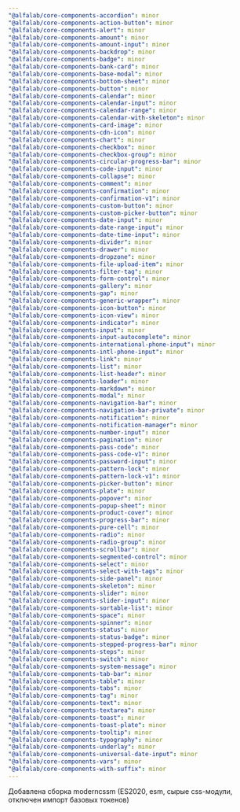 ```yaml
---
"@alfalab/core-components-accordion": minor
"@alfalab/core-components-action-button": minor
"@alfalab/core-components-alert": minor
"@alfalab/core-components-amount": minor
"@alfalab/core-components-amount-input": minor
"@alfalab/core-components-backdrop": minor
"@alfalab/core-components-badge": minor
"@alfalab/core-components-bank-card": minor
"@alfalab/core-components-base-modal": minor
"@alfalab/core-components-bottom-sheet": minor
"@alfalab/core-components-button": minor
"@alfalab/core-components-calendar": minor
"@alfalab/core-components-calendar-input": minor
"@alfalab/core-components-calendar-range": minor
"@alfalab/core-components-calendar-with-skeleton": minor
"@alfalab/core-components-card-image": minor
"@alfalab/core-components-cdn-icon": minor
"@alfalab/core-components-chart": minor
"@alfalab/core-components-checkbox": minor
"@alfalab/core-components-checkbox-group": minor
"@alfalab/core-components-circular-progress-bar": minor
"@alfalab/core-components-code-input": minor
"@alfalab/core-components-collapse": minor
"@alfalab/core-components-comment": minor
"@alfalab/core-components-confirmation": minor
"@alfalab/core-components-confirmation-v1": minor
"@alfalab/core-components-custom-button": minor
"@alfalab/core-components-custom-picker-button": minor
"@alfalab/core-components-date-input": minor
"@alfalab/core-components-date-range-input": minor
"@alfalab/core-components-date-time-input": minor
"@alfalab/core-components-divider": minor
"@alfalab/core-components-drawer": minor
"@alfalab/core-components-dropzone": minor
"@alfalab/core-components-file-upload-item": minor
"@alfalab/core-components-filter-tag": minor
"@alfalab/core-components-form-control": minor
"@alfalab/core-components-gallery": minor
"@alfalab/core-components-gap": minor
"@alfalab/core-components-generic-wrapper": minor
"@alfalab/core-components-icon-button": minor
"@alfalab/core-components-icon-view": minor
"@alfalab/core-components-indicator": minor
"@alfalab/core-components-input": minor
"@alfalab/core-components-input-autocomplete": minor
"@alfalab/core-components-international-phone-input": minor
"@alfalab/core-components-intl-phone-input": minor
"@alfalab/core-components-link": minor
"@alfalab/core-components-list": minor
"@alfalab/core-components-list-header": minor
"@alfalab/core-components-loader": minor
"@alfalab/core-components-markdown": minor
"@alfalab/core-components-modal": minor
"@alfalab/core-components-navigation-bar": minor
"@alfalab/core-components-navigation-bar-private": minor
"@alfalab/core-components-notification": minor
"@alfalab/core-components-notification-manager": minor
"@alfalab/core-components-number-input": minor
"@alfalab/core-components-pagination": minor
"@alfalab/core-components-pass-code": minor
"@alfalab/core-components-pass-code-v1": minor
"@alfalab/core-components-password-input": minor
"@alfalab/core-components-pattern-lock": minor
"@alfalab/core-components-pattern-lock-v1": minor
"@alfalab/core-components-picker-button": minor
"@alfalab/core-components-plate": minor
"@alfalab/core-components-popover": minor
"@alfalab/core-components-popup-sheet": minor
"@alfalab/core-components-product-cover": minor
"@alfalab/core-components-progress-bar": minor
"@alfalab/core-components-pure-cell": minor
"@alfalab/core-components-radio": minor
"@alfalab/core-components-radio-group": minor
"@alfalab/core-components-scrollbar": minor
"@alfalab/core-components-segmented-control": minor
"@alfalab/core-components-select": minor
"@alfalab/core-components-select-with-tags": minor
"@alfalab/core-components-side-panel": minor
"@alfalab/core-components-skeleton": minor
"@alfalab/core-components-slider": minor
"@alfalab/core-components-slider-input": minor
"@alfalab/core-components-sortable-list": minor
"@alfalab/core-components-space": minor
"@alfalab/core-components-spinner": minor
"@alfalab/core-components-status": minor
"@alfalab/core-components-status-badge": minor
"@alfalab/core-components-stepped-progress-bar": minor
"@alfalab/core-components-steps": minor
"@alfalab/core-components-switch": minor
"@alfalab/core-components-system-message": minor
"@alfalab/core-components-tab-bar": minor
"@alfalab/core-components-table": minor
"@alfalab/core-components-tabs": minor
"@alfalab/core-components-tag": minor
"@alfalab/core-components-text": minor
"@alfalab/core-components-textarea": minor
"@alfalab/core-components-toast": minor
"@alfalab/core-components-toast-plate": minor
"@alfalab/core-components-tooltip": minor
"@alfalab/core-components-typography": minor
"@alfalab/core-components-underlay": minor
"@alfalab/core-components-universal-date-input": minor
"@alfalab/core-components-vars": minor
"@alfalab/core-components-with-suffix": minor
---
```


Добавлена сборка moderncssm (ES2020, esm, сырые css-модули, отключен импорт базовых токенов)
